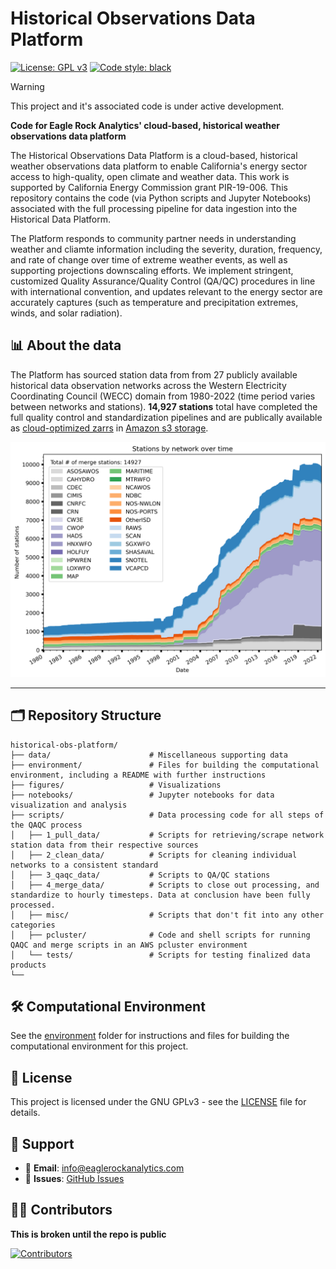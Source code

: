# Historical Observations Data Platform 
[![License: GPL v3](https://img.shields.io/badge/License-GPLv3-blue.svg)](https://www.gnu.org/licenses/gpl-3.0)
[![Code style: black](https://img.shields.io/badge/code%20style-black-000000.svg)](https://github.com/psf/black)

> [!WARNING]
> This project and it's associated code is under active development.

**Code for Eagle Rock Analytics' cloud-based, historical weather observations data platform**

The Historical Observations Data Platform is a cloud-based, historical weather observations data platform to enable California's energy sector access to high-quality, open climate and weather data. This work is supported by California Energy Commission grant PIR-19-006. This repository contains the code (via Python scripts and Jupyter Notebooks) associated with the full processing pipeline for data ingestion into the Historical Data Platform.

The Platform responds to community partner needs in understanding weather and cliamte information including the severity, duration, frequency, and rate of change over time of extreme weather events, as well as supporting projections downscaling efforts. We implement stringent, customized Quality Assurance/Quality Control (QA/QC) procedures in line with international convention, and updates relevant to the energy sector are accurately captures (such as temperature and precipitation extremes, winds, and solar radiation). 

## 📊 About the data 
The Platform has sourced station data from from 27 publicly available historical data observation networks across the Western Electricity Coordinating Council (WECC) domain from 1980-2022 (time period varies between networks and stations). **14,927 stations** total have completed the full quality control and standardization pipelines and are publically available as [cloud-optimized zarrs](https://zarr.dev/) in [Amazon s3 storage](https://cadcat.s3.amazonaws.com/index.html#histwxstns/). 

<img src="figures/merge_stations_over_time.png" alt="Merge stations over time" width="600"/>

---

## 🗂 Repository Structure

```text
historical-obs-platform/
├── data/                      # Miscellaneous supporting data
├── environment/               # Files for building the computational environment, including a README with further instructions
├── figures/                   # Visualizations
├── notebooks/                 # Jupyter notebooks for data visualization and analysis 
├── scripts/                   # Data processing code for all steps of the QAQC process 
│   ├── 1_pull_data/           # Scripts for retrieving/scrape network station data from their respective sources 
│   ├── 2_clean_data/          # Scripts for cleaning individual networks to a consistent standard
│   ├── 3_qaqc_data/           # Scripts to QA/QC stations 
│   ├── 4_merge_data/          # Scripts to close out processing, and standardize to hourly timesteps. Data at conclusion have been fully processed.
│   ├── misc/                  # Scripts that don't fit into any other categories
│   ├── pcluster/              # Code and shell scripts for running QAQC and merge scripts in an AWS pcluster environment 
│   └── tests/                 # Scripts for testing finalized data products
└──    
```

## 🛠️ Computational Environment 

See the [environment](https://github.com/Eagle-Rock-Analytics/historical-obs-platform/tree/main/environment) folder for instructions and files for building the computational environment for this project. 

## 🔏 License

This project is licensed under the GNU GPLv3 - see the [LICENSE](LICENSE) file for details.

## 🙋 Support

- 📧 **Email**: [info@eaglerockanalytics.com](mailto:info@eaglerockanalytics.com)
- 🐛 **Issues**: [GitHub Issues](https://github.com/Eagle-Rock-Analytics/historical-obs-platform/issues)

## 🧑‍💻 Contributors
**This is broken until the repo is public**

[![Contributors](https://contrib.rocks/image?repo=Eagle-Rock-Analytics/historical-obs-platform)](https://github.com/Eagle-Rock-Analytics/historical-obs-platform/graphs/contributors)
